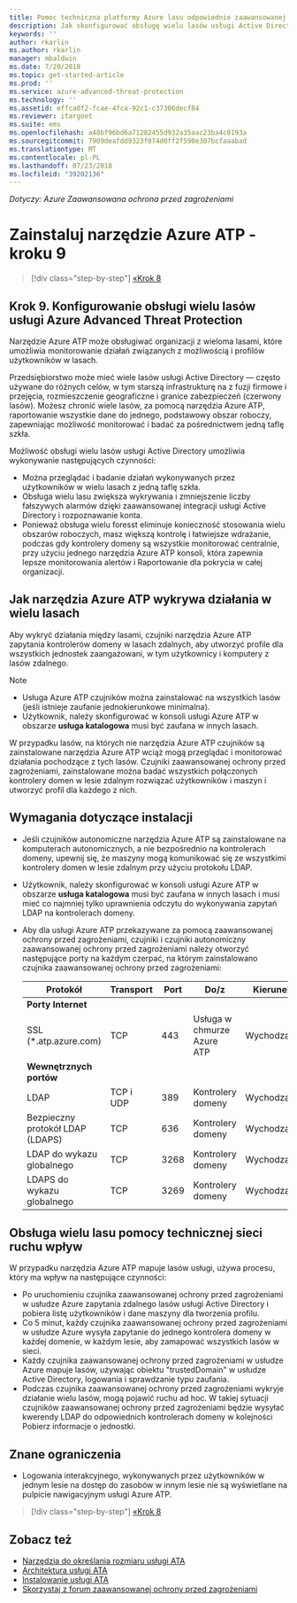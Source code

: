 ```yaml
---
title: Pomoc techniczna platformy Azure lasu odpowiednie zaawansowanej ochrony przed zagrożeniami | Dokumentacja firmy Microsoft
description: Jak skonfigurować obsługę wielu lasów usługi Active Directory w usłudze Azure ATP.
keywords: ''
author: rkarlin
ms.author: rkarlin
manager: mbaldwin
ms.date: 7/20/2018
ms.topic: get-started-article
ms.prod: ''
ms.service: azure-advanced-threat-protection
ms.technology: ''
ms.assetid: effca0f2-fcae-4fca-92c1-c37306decf84
ms.reviewer: itargoet
ms.suite: ems
ms.openlocfilehash: a48bf96bd6a71282455d932a35aac23ba4c8193a
ms.sourcegitcommit: 7909deafdd9323f074d0ff2f590e307bcfaaabad
ms.translationtype: MT
ms.contentlocale: pl-PL
ms.lasthandoff: 07/23/2018
ms.locfileid: "39202136"
---
```

*Dotyczy: Azure Zaawansowana ochrona przed zagrożeniami*

# <a name="install-azure-atp---step-9"></a>Zainstaluj narzędzie Azure ATP - kroku 9

>[!div class="step-by-step"]
[«Krok 8](install-atp-step8-samr.md)

## <a name="step-9--set-up-azure-advanced-threat-protection-multi-forest-support"></a>Krok 9.  Konfigurowanie obsługi wielu lasów usługi Azure Advanced Threat Protection

Narzędzie Azure ATP może obsługiwać organizacji z wieloma lasami, które umożliwia monitorowanie działań związanych z możliwością i profilów użytkowników w lasach. 

Przedsiębiorstwo może mieć wiele lasów usługi Active Directory — często używane do różnych celów, w tym starszą infrastrukturę na z fuzji firmowe i przejęcia, rozmieszczenie geograficzne i granice zabezpieczeń (czerwony lasów). Możesz chronić wiele lasów, za pomocą narzędzia Azure ATP, raportowanie wszystkie dane do jednego, podstawowy obszar roboczy, zapewniając możliwość monitorować i badać za pośrednictwem jedną taflę szkła.

Możliwość obsługi wielu lasów usługi Active Directory umożliwia wykonywanie następujących czynności:
-   Można przeglądać i badanie działań wykonywanych przez użytkowników w wielu lasach z jedną taflę szkła. 
-   Obsługa wielu lasu zwiększa wykrywania i zmniejszenie liczby fałszywych alarmów dzięki zaawansowanej integracji usługi Active Directory i rozpoznawanie konta. 
-   Ponieważ obsługa wielu foresst eliminuje konieczność stosowania wielu obszarów roboczych, masz większą kontrolę i łatwiejsze wdrażanie, podczas gdy kontrolery domeny są wszystkie monitorować centralnie, przy użyciu jednego narzędzia Azure ATP konsoli, która zapewnia lepsze monitorowania alertów i Raportowanie dla pokrycia w całej organizacji.


## <a name="how-azure-atp-detects-activities-across-multiple-forests"></a>Jak narzędzia Azure ATP wykrywa działania w wielu lasach 

Aby wykryć działania między lasami, czujniki narzędzia Azure ATP zapytania kontrolerów domeny w lasach zdalnych, aby utworzyć profile dla wszystkich jednostek zaangażowani, w tym użytkownicy i komputery z lasów zdalnego. 

> [!NOTE]
> - Usługa Azure ATP czujników można zainstalować na wszystkich lasów (jeśli istnieje zaufanie jednokierunkowe minimalna).
> - Użytkownik, należy skonfigurować w konsoli usługi Azure ATP w obszarze **usługa katalogowa** musi być zaufana w innych lasach.


W przypadku lasów, na których nie narzędzia Azure ATP czujników są zainstalowane narzędzia Azure ATP wciąż mogą przeglądać i monitorować działania pochodzące z tych lasów. Czujniki zaawansowanej ochrony przed zagrożeniami, zainstalowane można badać wszystkich połączonych kontrolery domen w lesie zdalnym rozwiązać użytkowników i maszyn i utworzyć profil dla każdego z nich. 

## <a name="installation-requirements"></a>Wymagania dotyczące instalacji 

-   Jeśli czujników autonomiczne narzędzia Azure ATP są zainstalowane na komputerach autonomicznych, a nie bezpośrednio na kontrolerach domeny, upewnij się, że maszyny mogą komunikować się ze wszystkimi kontrolery domen w lesie zdalnym przy użyciu protokołu LDAP. 
- Użytkownik, należy skonfigurować w konsoli usługi Azure ATP w obszarze **usługa katalogowa** musi być zaufana w innych lasach i musi mieć co najmniej tylko uprawnienia odczytu do wykonywania zapytań LDAP na kontrolerach domeny.

- Aby dla usługi Azure ATP przekazywane za pomocą zaawansowanej ochrony przed zagrożeniami, czujniki i czujniki autonomiczny zaawansowanej ochrony przed zagrożeniami należy otworzyć następujące porty na każdym czerpać, na którym zainstalowano czujnika zaawansowanej ochrony przed zagrożeniami:

 
  |Protokół|Transport|Port|Do/z|Kierunek|
  |----|----|----|----|----|
  |**Porty Internet**||||
  |SSL (*.atp.azure.com)|TCP|443|Usługa w chmurze Azure ATP|Wychodzące|
  |**Wewnętrznych portów**||||           
  |LDAP|TCP i UDP|389|Kontrolery domeny|Wychodzące|
  |Bezpieczny protokół LDAP (LDAPS)|TCP|636|Kontrolery domeny|Wychodzące|
  |LDAP do wykazu globalnego|TCP|3268|Kontrolery domeny|Wychodzące|
  |LDAPS do wykazu globalnego|TCP|3269|Kontrolery domeny|Wychodzące|


## <a name="multi-forest-support-network-traffic-impact"></a>Obsługa wielu lasu pomocy technicznej sieci ruchu wpływ 

W przypadku narzędzia Azure ATP mapuje lasów usługi, używa procesu, który ma wpływ na następujące czynności:

-   Po uruchomieniu czujnika zaawansowanej ochrony przed zagrożeniami w usłudze Azure zapytania zdalnego lasów usługi Active Directory i pobiera listę użytkowników i dane maszyny dla tworzenia profilu.
-   Co 5 minut, każdy czujnika zaawansowanej ochrony przed zagrożeniami w usłudze Azure wysyła zapytanie do jednego kontrolera domeny w każdej domenie, w każdym lesie, aby zamapować wszystkich lasów w sieci.
-   Każdy czujnika zaawansowanej ochrony przed zagrożeniami w usłudze Azure mapuje lasów, używając obiektu "trustedDomain" w usłudze Active Directory, logowania i sprawdzanie typu zaufania.
-   Podczas czujnika zaawansowanej ochrony przed zagrożeniami wykryje działanie wielu lasów, mogą pojawić ruchu ad hoc. W takiej sytuacji czujników zaawansowanej ochrony przed zagrożeniami będzie wysyłać kwerendy LDAP do odpowiednich kontrolerach domeny w kolejności Pobierz informacje o jednostki. 

## <a name="known-limitations"></a>Znane ograniczenia
-   Logowania interakcyjnego, wykonywanych przez użytkowników w jednym lesie na dostęp do zasobów w innym lesie nie są wyświetlane na pulpicie nawigacyjnym usługi Azure ATP.


>[!div class="step-by-step"]
[«Krok 8](install-atp-step8-samr.md)


## <a name="see-also"></a>Zobacz też
- [Narzędzia do określania rozmiaru usługi ATA](http://aka.ms/aatpsizingtool)
- [Architektura usługi ATA](atp-architecture.md)
- [Instalowanie usługi ATA](install-atp-step1.md)
- [Skorzystaj z forum zaawansowanej ochrony przed zagrożeniami](https://aka.ms/azureatpcommunity)

